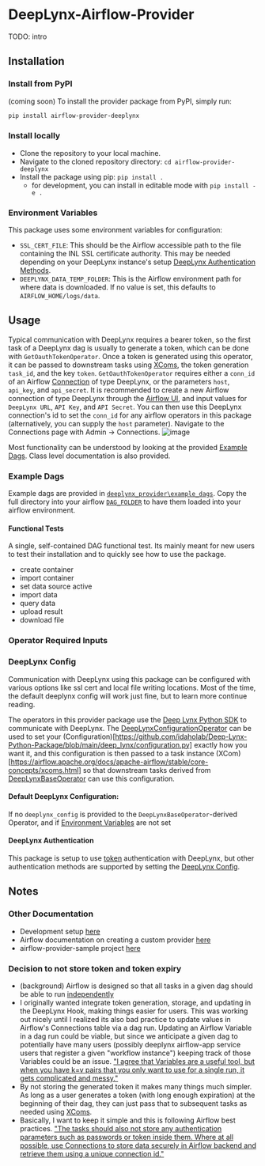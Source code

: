 # DeepLynx-Airflow-Provider
TODO: intro
## Installation
### Install from PyPI
(coming soon) To install the provider package from PyPI, simply run:

```sh
pip install airflow-provider-deeplynx
```
### Install locally
- Clone the repository to your local machine.
- Navigate to the cloned repository directory: `cd airflow-provider-deeplynx`
- Install the package using pip: `pip install .`
  - for development, you can install in editable mode with `pip install -e .`

### Environment Variables
This package uses some environment variables for configuration:
- `SSL_CERT_FILE`: This should be the Airflow accessible path to the file containing the INL SSL certificate authority. This may be needed depending on your DeepLynx instance's setup [DeepLynx Authentication Methods](https://github.com/idaholab/Deep-Lynx/wiki/Authentication-Methods).
- `DEEPLYNX_DATA_TEMP_FOLDER`: This is the Airflow environment path for where data is downloaded. If no value is set, this defaults to `AIRFLOW_HOME/logs/data`.

## Usage
Typical communication with DeepLynx requires a bearer token, so the first task of a DeepLynx dag is usually to generate a token, which can be done with `GetOauthTokenOperator`. Once a token is generated using this operator, it can be passed to downstream tasks using [XComs](https://airflow.apache.org/docs/apache-airflow/stable/core-concepts/xcoms.html#xcoms), the token generation `task_id`, and the key `token`. `GetOauthTokenOperator` requires either a `conn_id` of an Airflow [Connection](https://airflow.apache.org/docs/apache-airflow/stable/authoring-and-scheduling/connections.html#connections-hooks) of type DeepLynx, or the parameters `host`, `api_key`, and `api_secret`. It is recommended to create a new Airflow connection of type DeepLynx through the [Airflow UI](https://airflow.apache.org/docs/apache-airflow/stable/howto/connection.html#creating-a-connection-with-the-ui), and input values for `DeepLynx URL`, `API Key`, and `API Secret`. You can then use this DeepLynx connection's id to set the
`conn_id` for any airflow operators in this package (alternatively, you can supply the `host` parameter).
Navigate to the Connections page with Admin -> Connections.
![image](https://media.github.inl.gov/user/13/files/bc751733-676c-48ac-9573-b06b7d1b7750)

Most functionality can be understood by looking at the provided [Example Dags](deeplynx_provider\example_dags). Class level documentation is also provided.

### Example Dags
Example dags are provided in [`deeplynx_provider\example_dags`](deeplynx_provider\example_dags). Copy the full directory into your airflow [`DAG_FOLDER`](https://airflow.apache.org/docs/apache-airflow/stable/core-concepts/dags.html#loading-dags) to have them loaded into your airflow environment.

#### Functional Tests
A single, self-contained DAG functional test. Its mainly meant for new users to test their installation and to quickly see how to use the package.

- create container
- import container
- set data source active
- import data
- query data
- upload result
- download file

### Operator Required Inputs
<!-- TODO: want to use a documentation system to generate basic docs for my hook and operators, and then point to that documentation from this section -->

### DeepLynx Config
Communication with DeepLynx using this package can be configured with various options like ssl cert and local file writing locations. Most of the time, the default deeplynx config will work just fine, but to learn more continue reading.

The operators in this provider package use the [Deep Lynx Python SDK](https://github.com/idaholab/Deep-Lynx-Python-Package) to communicate with DeepLynx. The [DeepLynxConfigurationOperator](deeplynx_provider\operators\configuration_operator.py) can be used to set your (Configuration)[https://github.com/idaholab/Deep-Lynx-Python-Package/blob/main/deep_lynx/configuration.py] exactly how you want it, and this configuration is then passed to a task instance (XCom)[https://airflow.apache.org/docs/apache-airflow/stable/core-concepts/xcoms.html] so that downstream tasks derived from [DeepLynxBaseOperator](deeplynx_provider\operators\deeplynx_base_operator.py) can use this configuration.

#### Default DeepLynx Configuration:
If no `deeplynx_config` is provided to the `DeepLynxBaseOperator`-derived Operator, and if [Environment Variables](#environment-variables) are not set

#### DeepLynx Authentication
This package is setup to use [token](https://github.com/idaholab/Deep-Lynx/wiki/Authentication-Methods#token-token) authentication with DeepLynx, but other authentication methods are supported by setting the [DeepLynx Config](#deepLynx-config).

## Notes
### Other Documentation
- Development setup [here](https://github.inl.gov/Digital-Engineering/airflow-dev)
- Airflow documentation on creating a custom provider [here](https://airflow.apache.org/docs/apache-airflow-providers/howto/create-custom-providers.html)
- airflow-provider-sample project [here](https://github.com/astronomer/airflow-provider-sample)

### Decision to not store token and token expiry
- (background) Airflow is designed so that all tasks in a given dag should be able to run [independently](https://airflow.apache.org/docs/apache-airflow/stable/core-concepts/tasks.html)
- I originally wanted integrate token generation, storage, and updating in the DeepLynx Hook, making things easier for users. This was working out nicely until I realized its also bad practice to update values in Airflow's Connections table via a dag run. Updating an Airflow Variable in a dag run could be viable, but since we anticipate a given dag to potentially have many users (possibly deeplynx airflow-app service users that register a given "workflow instance") keeping track of those Variables could be an issue. ["I agree that Variables are a useful tool, but when you have k=v pairs that you only want to use for a single run, it gets complicated and messy."](https://stackoverflow.com/questions/57062998/is-it-possible-to-update-overwrite-the-airflow-dag-run-conf)
- By not storing the generated token it makes many things much simpler. As long as a user generates a token (with long enough expiration) at the beginning of their dag, they can just pass that to subsequent tasks as needed using [XComs](https://airflow.apache.org/docs/apache-airflow/stable/core-concepts/xcoms.html).
- Basically, I want to keep it simple and this is following Airflow best practices. ["The tasks should also not store any authentication parameters such as passwords or token inside them. Where at all possible, use Connections to store data securely in Airflow backend and retrieve them using a unique connection id."](https://airflow.apache.org/docs/apache-airflow/stable/best-practices.html#communication)
